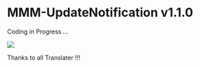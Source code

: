 # MMM-UpdateNotification v1.1.0

Coding in Progress ...

![](https://media.giphy.com/media/xT9IgzoKnwFNmISR8I/giphy.gif)

Thanks to all Translater !!!
